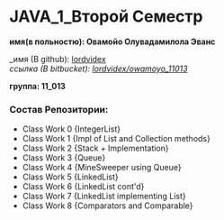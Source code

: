 # JAVA_1_Второй Семестр
 **имя(в польностю): Овамойо Олувадамилола Эванс** 
 
 _имя (В github): [lordvidex](https://github.com/lordvidex)    
_ссылка (В bitbucket): [lordvidex/owamoyo_11013](https://bitbucket.org/lordvidex/owamoyo_11013/)_
 
 **группа: 11_013**

### Состав Репозитории:
* Сlass Work 0 {IntegerList}
* Class Work 1 {Impl of List and Collection methods}
* Class Work 2 {Stack + Implementation}
* Class Work 3 {Queue}
* Class Work 4 {MineSweeper using Queue}  
* Class Work 5 {LinkedList}
* Class Work 6 {LinkedList cont'd}
* Class Work 7 {LinkedList implementing List}
* Class Work 8 {Comparators and Comparable}

[https://bitbucket.org/lordvidex/owamoyo_11013/]: https://bitbucket.org/lordvidex/owamoyo_11013/